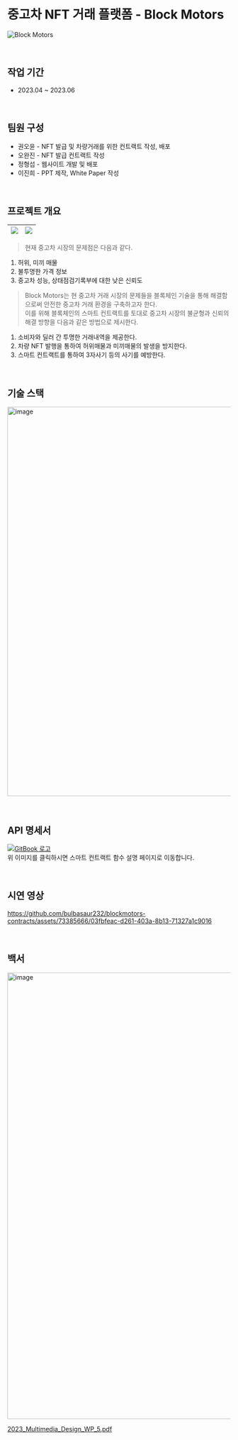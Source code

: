 # 중고차 NFT 거래 플랫폼 - Block Motors
![Block Motors](https://github.com/bulbasaur232/blockmotors-contracts/assets/73385666/d3043bf3-64ba-4800-89c2-195b74a2429a)

<br>

## 작업 기간
* 2023.04 ~ 2023.06 

<br>

## 팀원 구성
* 권오윤 - NFT 발급 및 차량거래를 위한 컨트랙트 작성, 배포 <br>
* 오완진 - NFT 발급 컨트랙트 작성 <br>
* 정형섭 - 웹사이트 개발 및 배포 <br>
* 이진희 - PPT 제작, White Paper 작성 <br>

<br>

## 프로젝트 개요
![](https://github.com/bulbasaur232/blockmotors-contracts/assets/73385666/10badb8d-702d-4d9c-b182-f4522528b224)|![](https://github.com/bulbasaur232/blockmotors-contracts/assets/73385666/9ebdc96e-566a-429b-b2dc-bda65b18c539)
---|---|
> 현재 중고차 시장의 문제점은 다음과 같다.
1. 허위, 미끼 매물
2. 불투명한 가격 정보
3. 중고차 성능, 상태점검기록부에 대한 낮은 신뢰도
   
> Block Motors는 현 중고차 거래 시장의 문제들을 블록체인 기술을 통해 해결함으로써 안전한 중고차 거래 환경을 구축하고자 한다. <br>
이를 위해 블록체인의 스마트 컨트랙트를 토대로 중고차 시장의 불균형과 신뢰의 해결 방향을 다음과 같은 방법으로 제시한다.

1. 소비자와 딜러 간 투명한 거래내역을 제공한다.
2. 차량 NFT 발행을 통하여 허위매물과 미끼매물의 발생을 방지한다.
3. 스마트 컨트랙트를 통하여 3자사기 등의 사기를 예방한다.

<br>

## 기술 스택
<img width="878" alt="image" src="https://github.com/bulbasaur232/blockmotors-contracts/assets/73385666/9c39762f-ed8b-4b4a-80e3-21232e0f443d"><br>

<br>

## API 명세서
[![GitBook 로고](https://encrypted-tbn0.gstatic.com/images?q=tbn:ANd9GcQqabtt5fa-avq7GKaQ3EUt2TKmCcyt4EX32ZCC9JZMhI9fZJ4WefUmf-xXuDe8l0itGg&usqp=CAU)](https://ohyoons-organization.gitbook.io/blockmotors-api-docs)
<br>위 이미지를 클릭하시면 스마트 컨트랙트 함수 설명 페이지로 이동합니다.

<br>

## 시연 영상
https://github.com/bulbasaur232/blockmotors-contracts/assets/73385666/03fbfeac-d261-403a-8b13-71327a1c9016

<br>

## 백서
<img width="1007" alt="image" src="https://github.com/bulbasaur232/blockmotors-contracts/assets/73385666/10ee4b3c-19f6-4373-a322-5bca5577ca64">

[2023_Multimedia_Design_WP_5.pdf](https://github.com/user-attachments/files/15587998/2023_Multimedia_Design_WP_5.pdf)


